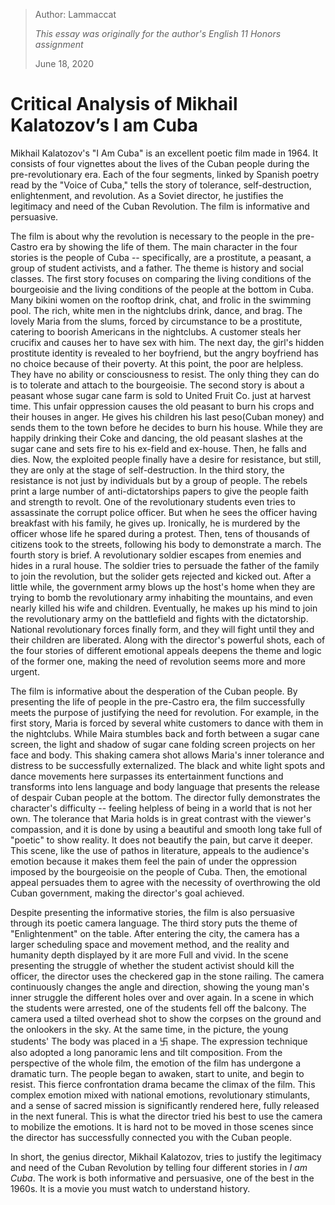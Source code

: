 > Author: Lammaccat
>
> *This essay was originally for the author's English 11 Honors assignment*
>
> June 18, 2020

# Critical Analysis of Mikhail Kalatozov’s I am Cuba

Mikhail Kalatozov's "I Am Cuba" is an excellent poetic film made in 1964. It consists of four vignettes about the lives of the Cuban people during the pre-revolutionary era. Each of the four segments, linked by Spanish poetry read by the "Voice of Cuba," tells the story of tolerance, self-destruction, enlightenment, and revolution. As a Soviet director, he justifies the legitimacy and need of the Cuban Revolution. The film is informative and persuasive.

The film is about why the revolution is necessary to the people in the pre-Castro era by showing the life of them. The main character in the four stories is the people of Cuba -- specifically, are a prostitute, a peasant, a group of student activists, and a father. The theme is history and social classes. The first story focuses on comparing the living conditions of the bourgeoisie and the living conditions of the people at the bottom in Cuba. Many bikini women on the rooftop drink, chat, and frolic in the swimming pool. The rich, white men in the nightclubs drink, dance, and brag. The lovely Maria from the slums, forced by circumstance to be a prostitute, catering to boorish Americans in the nightclubs. A customer steals her crucifix and causes her to have sex with him. The next day, the girl's hidden prostitute identity is revealed to her boyfriend, but the angry boyfriend has no choice because of their poverty. At this point, the poor are helpless. They have no ability or consciousness to resist. The only thing they can do is to tolerate and attach to the bourgeoisie. The second story is about a peasant whose sugar cane farm is sold to United Fruit Co. just at harvest time. This unfair oppression causes the old peasant to burn his crops and their houses in anger. He gives his children his last peso(Cuban money) and sends them to the town before he decides to burn his house. While they are happily drinking their Coke and dancing, the old peasant slashes at the sugar cane and sets fire to his ex-field and ex-house. Then, he falls and dies. Now, the exploited people finally have a desire for resistance, but still, they are only at the stage of self-destruction. In the third story, the resistance is not just by individuals but by a group of people. The rebels print a large number of anti-dictatorships papers to give the people faith and strength to revolt. One of the revolutionary students even tries to assassinate the corrupt police officer. But when he sees the officer having breakfast with his family, he gives up. Ironically, he is murdered by the officer whose life he spared during a protest. Then, tens of thousands of citizens took to the streets, following his body to demonstrate a march. The fourth story is brief. A revolutionary soldier escapes from enemies and hides in a rural house. The soldier tries to persuade the father of the family to join the revolution, but the solider gets rejected and kicked out. After a little while, the government army blows up the host's home when they are trying to bomb the revolutionary army inhabiting the mountains, and even nearly killed his wife and children. Eventually, he makes up his mind to join the revolutionary army on the battlefield and fights with the dictatorship. National revolutionary forces finally form, and they will fight until they and their children are liberated. Along with the director's powerful shots, each of the four stories of different emotional appeals deepens the theme and logic of the former one, making the need of revolution seems more and more urgent. 

The film is informative about the desperation of the Cuban people. By presenting the life of people in the pre-Castro era, the film successfully meets the purpose of justifying the need for revolution. For example, in the first story, Maria is forced by several white customers to dance with them in the nightclubs. While Maira stumbles back and forth between a sugar cane screen, the light and shadow of sugar cane folding screen projects on her face and body. This shaking camera shot allows Maria's inner tolerance and distress to be successfully externalized. The black and white light spots and dance movements here surpasses its entertainment functions and transforms into lens language and body language that presents the release of despair Cuban people at the bottom. The director fully demonstrates the character's difficulty -- feeling helpless of being in a world that is not her own. The tolerance that Maria holds is in great contrast with the viewer's compassion, and it is done by using a beautiful and smooth long take full of "poetic" to show reality. It does not beautify the pain, but carve it deeper. This scene, like the use of pathos in literature, appeals to the audience's emotion because it makes them feel the pain of under the oppression imposed by the bourgeoisie on the people of Cuba. Then, the emotional appeal persuades them to agree with the necessity of overthrowing the old Cuban government, making the director's goal achieved.

Despite presenting the informative stories, the film is also persuasive through its poetic camera language. The third story puts the theme of "Enlightenment" on the table. After entering the city, the camera has a larger scheduling space and movement method, and the reality and humanity depth displayed by it are more Full and vivid. In the scene presenting the struggle of whether the student activist should kill the officer, the director uses the checkered gap in the stone railing. The camera continuously changes the angle and direction, showing the young man's inner struggle the different holes over and over again. In a scene in which the students were arrested, one of the students fell off the balcony. The camera used a tilted overhead shot to show the corpses on the ground and the onlookers in the sky. At the same time, in the picture, the young students' The body was placed in a 卐 shape. The expression technique also adopted a long panoramic lens and tilt composition. From the perspective of the whole film, the emotion of the film has undergone a dramatic turn. The people began to awaken, start to unite, and begin to resist. This fierce confrontation drama became the climax of the film. This complex emotion mixed with national emotions, revolutionary stimulants, and a sense of sacred mission is significantly rendered here, fully released in the next funeral. This is what the director tried his best to use the camera to mobilize the emotions. It is hard not to be moved in those scenes since the director has successfully connected you with the Cuban people. 

In short, the genius director, Mikhail Kalatozov, tries to justify the legitimacy and need of the Cuban Revolution by telling four different stories in *I am Cuba*. The work is both informative and persuasive, one of the best in the 1960s. It is a movie you must watch to understand history.

 